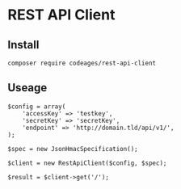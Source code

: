 # REST API Client

## Install

```
composer require codeages/rest-api-client
```

## Useage

```
$config = array(
    'accessKey' => 'testkey',
    'secretKey' => 'secretKey',
    'endpoint' => 'http://domain.tld/api/v1/',
);

$spec = new JsonHmacSpecification();

$client = new RestApiClient($config, $spec);

$result = $client->get('/');
```